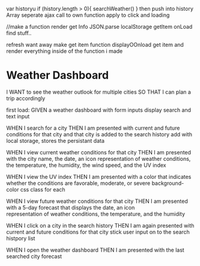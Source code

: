 var historyu
if (history.length > 0){
    searchWeather()
}
then push into history Array
    seperate ajax call to own function
    apply to click and loading

//make a function render get Info
JSON.parse localStorage getItem
onLoad find stuff..


refresh want away make get item function displayOOnload
get item and render everything inside of the function i made

# Weather Dashboard

I WANT to see the weather outlook for multiple cities
SO THAT I can plan a trip accordingly

first load:
GIVEN a weather dashboard with form inputs
    display search and text input

WHEN I search for a city
THEN I am presented with current and future conditions for that city and that city is added to the search history
    add with local storage, stores the persistant data


WHEN I view current weather conditions for that city
THEN I am presented with the city name, the date, an icon representation of weather conditions, the temperature, the humidity, the wind speed, and the UV index
    


WHEN I view the UV index
THEN I am presented with a color that indicates whether the conditions are favorable, moderate, or severe
background-color css class for each

WHEN I view future weather conditions for that city
THEN I am presented with a 5-day forecast that displays the date, an icon      
    representation of weather conditions, the temperature, and the humidity


WHEN I click on a city in the search history
THEN I am again presented with current and future conditions for that city
stick user input on to the search histpory list


WHEN I open the weather dashboard
THEN I am presented with the last searched city forecast
